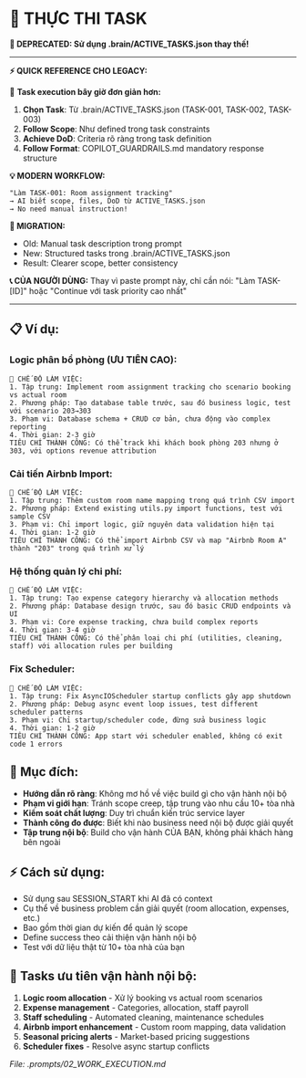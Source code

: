# 💼 THỰC THI TASK

**🚨 DEPRECATED: Sử dụng .brain/ACTIVE_TASKS.json thay thế!**

---

**⚡ QUICK REFERENCE CHO LEGACY:**

🎯 **Task execution bây giờ đơn giản hơn:**

1. **Chọn Task**: Từ .brain/ACTIVE_TASKS.json (TASK-001, TASK-002, TASK-003)
2. **Follow Scope**: Như defined trong task constraints
3. **Achieve DoD**: Criteria rõ ràng trong task definition
4. **Follow Format**: COPILOT_GUARDRAILS.md mandatory response structure

**💡 MODERN WORKFLOW:**
```
"Làm TASK-001: Room assignment tracking"
→ AI biết scope, files, DoD từ ACTIVE_TASKS.json
→ No need manual instruction!
```

**🔄 MIGRATION:**
- Old: Manual task description trong prompt
- New: Structured tasks trong .brain/ACTIVE_TASKS.json
- Result: Clearer scope, better consistency

**📞 CỦA NGƯỜI DÙNG:** 
Thay vì paste prompt này, chỉ cần nói:
"Làm TASK-[ID]" hoặc "Continue với task priority cao nhất"

---

## 📋 Ví dụ:

### Logic phân bổ phòng (ƯU TIÊN CAO):
```
🎯 CHẾ ĐỘ LÀM VIỆC:
1. Tập trung: Implement room assignment tracking cho scenario booking vs actual room  
2. Phương pháp: Tạo database table trước, sau đó business logic, test với scenario 203→303
3. Phạm vi: Database schema + CRUD cơ bản, chưa động vào complex reporting
4. Thời gian: 2-3 giờ
TIÊU CHÍ THÀNH CÔNG: Có thể track khi khách book phòng 203 nhưng ở 303, với options revenue attribution
```

### Cải tiến Airbnb Import:
```
🎯 CHẾ ĐỘ LÀM VIỆC:
1. Tập trung: Thêm custom room name mapping trong quá trình CSV import
2. Phương pháp: Extend existing utils.py import functions, test với sample CSV
3. Phạm vi: Chỉ import logic, giữ nguyên data validation hiện tại
4. Thời gian: 1-2 giờ  
TIÊU CHÍ THÀNH CÔNG: Có thể import Airbnb CSV và map "Airbnb Room A" thành "203" trong quá trình xử lý
```

### Hệ thống quản lý chi phí:
```
🎯 CHẾ ĐỘ LÀM VIỆC:
1. Tập trung: Tạo expense category hierarchy và allocation methods
2. Phương pháp: Database design trước, sau đó basic CRUD endpoints và UI
3. Phạm vi: Core expense tracking, chưa build complex reports  
4. Thời gian: 3-4 giờ
TIÊU CHÍ THÀNH CÔNG: Có thể phân loại chi phí (utilities, cleaning, staff) với allocation rules per building
```

### Fix Scheduler:
```
🎯 CHẾ ĐỘ LÀM VIỆC:
1. Tập trung: Fix AsyncIOScheduler startup conflicts gây app shutdown
2. Phương pháp: Debug async event loop issues, test different scheduler patterns
3. Phạm vi: Chỉ startup/scheduler code, đừng sửa business logic
4. Thời gian: 1-2 giờ
TIÊU CHÍ THÀNH CÔNG: App start với scheduler enabled, không có exit code 1 errors
```

## 🎯 Mục đích:
- **Hướng dẫn rõ ràng**: Không mơ hồ về việc build gì cho vận hành nội bộ
- **Phạm vi giới hạn**: Tránh scope creep, tập trung vào nhu cầu 10+ tòa nhà
- **Kiểm soát chất lượng**: Duy trì chuẩn kiến trúc service layer  
- **Thành công đo được**: Biết khi nào business need nội bộ được giải quyết
- **Tập trung nội bộ**: Build cho vận hành CỦA BẠN, không phải khách hàng bên ngoài

## ⚡ Cách sử dụng:
- Sử dụng sau SESSION_START khi AI đã có context
- Cụ thể về business problem cần giải quyết (room allocation, expenses, etc.)
- Bao gồm thời gian dự kiến để quản lý scope
- Define success theo cải thiện vận hành nội bộ
- Test với dữ liệu thật từ 10+ tòa nhà của bạn

## 🏢 Tasks ưu tiên vận hành nội bộ:
1. **Logic room allocation** - Xử lý booking vs actual room scenarios
2. **Expense management** - Categories, allocation, staff payroll
3. **Staff scheduling** - Automated cleaning, maintenance schedules  
4. **Airbnb import enhancement** - Custom room mapping, data validation
5. **Seasonal pricing alerts** - Market-based pricing suggestions
6. **Scheduler fixes** - Resolve async startup conflicts

*File: .prompts/02_WORK_EXECUTION.md*